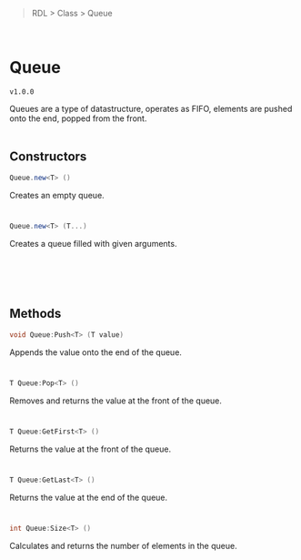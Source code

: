 > RDL > Class > Queue

<br/>

# Queue
`v1.0.0`

Queues are a type of datastructure, operates as FIFO, elements are pushed onto the end, popped from the front.
<br/><br/>

## Constructors

```c#
Queue.new<T> ()
```
Creates an empty queue.
#
```c#
Queue.new<T> (T...)
```
Creates a queue filled with given arguments.
#

<br/><br/>
## Methods

```c#
void Queue:Push<T> (T value)
```
Appends the value onto the end of the queue.
#

```c#
T Queue:Pop<T> ()
```
Removes and returns the value at the front of the queue.
#

```c#
T Queue:GetFirst<T> ()
```
Returns the value at the front of the queue.
#

```c#
T Queue:GetLast<T> ()
```
Returns the value at the end of the queue.
#

```c#
int Queue:Size<T> ()
```
Calculates and returns the number of elements in the queue.
#